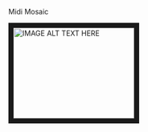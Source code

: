 Midi Mosaic

<a href="http://www.youtube.com/watch?feature=player_embedded&v=lzz4zSDs-3s
" target="_blank"><img src="http://img.youtube.com/vi/lzz4zSDs-3s/0.jpg" 
alt="IMAGE ALT TEXT HERE" width="240" height="180" border="10" /></a>
